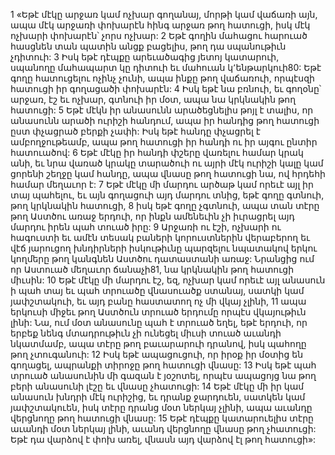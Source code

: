 1 «Եթէ մէկը արջառ կամ ոչխար գողանայ, մորթի կամ վաճառի այն, ապա մէկ արջառի փոխարէն հինգ արջառ թող հատուցի, իսկ մէկ ոչխարի փոխարէն՝ չորս ոչխար:
2 Եթէ գողին մահացու հարուած հասցնեն տան պատին անցք բացելիս, թող դա սպանութիւն չդիտուի: 3 Իսկ եթէ դէպքը արեւածագից յետոյ կատարուի, սպանողը մահապարտ կը դիտուի եւ մահուան կ՚ենթարկուի80: Եթէ գողը հատուցելու ոչինչ չունի, ապա ինքը թող վաճառուի, որպէսզի հատուցի իր գողացածի փոխարէն: 4 Իսկ եթէ նա բռնուի, եւ գողօնը՝ արջառ, էշ եւ ոչխար, գտնուի իր մօտ, ապա նա կրկնակին թող հատուցի:
5 Եթէ մէկն իր անասունն արածեցնելիս թոյլ է տալիս, որ անասունն արածի ուրիշի հանդում, ապա իր հանդից թող հատուցի ըստ փչացրած բերքի չափի: Իսկ եթէ հանդը փչացրել է ամբողջութեամբ, ապա թող հատուցի իր հանդի ու իր այգու ընտիր հատուածով:
6 Եթէ մէկը իր հանդի փշերը վառելու համար կրակ անի, եւ նրա վառած կրակը տարածուի ու այրի մէկ ուրիշի կալը կամ ցորենի շեղջը կամ հանդը, ապա վնասը թող հատուցի նա, ով հրդեհի համար մեղաւոր է:
7 Եթէ մէկը մի մարդու արծաթ կամ որեւէ այլ իր տայ պահելու, եւ այն գողացուի այդ մարդու տնից, եթէ գողը գտնուի, թող կրկնակին հատուցի, 8 իսկ եթէ գողը չգտնուի, ապա տան տէրը թող Աստծու առաջ երդուի, որ ինքն ամենեւին չի իւրացրել այդ մարդու իրեն պահ տուած իրը: 9 Արջառի ու էշի, ոչխարի ու հագուստի եւ ամէն տեսակ բաների կորուստներին վերաբերող եւ վէճ յարուցող խնդիրների իսկութիւնը պարզելու նպատակով երկու կողմերը թող կանգնեն Աստծու դատաստանի առաջ: Նրանցից ում որ Աստուած մեղաւոր ճանաչի81, նա կրկնակին թող հատուցի միւսին:
10 Եթէ մէկը մի մարդու էշ, եզ, ոչխար կամ որեւէ այլ անասուն ի պահ տայ եւ պահ տրուածը վնասուածք ստանայ, սատկի կամ յափշտակուի, եւ այդ բանը հաստատող ոչ մի վկայ չլինի, 11 ապա երկուսի միջեւ թող Աստծուն տրուած երդումը որպէս վկայութիւն լինի: Նա, ում մօտ անասունը պահ է տրուած եղել, եթէ երդուի, որ երբեք նենգ մտադրութիւն չի ունեցել միւսի տուած աւանդի նկատմամբ, ապա տէրը թող բաւարարուի դրանով, իսկ պահողը թող չտուգանուի: 12 Իսկ եթէ ապացուցուի, որ իրօք իր մօտից են գողացել, ապրանքի տիրոջը թող հատուցի վնասը: 13 Իսկ եթէ պահ տրուած անասունին մի գազան է յօշոտել, որպէս ապացոյց նա թող բերի անասունի լէշը եւ վնասը չհատուցի:
14 Եթէ մէկը մի իր կամ անասուն խնդրի մէկ ուրիշից, եւ դրանք ջարդուեն, սատկեն կամ յափշտակուեն, իսկ տէրը դրանց մօտ ներկայ չլինի, ապա աւանդը վերցնողը թող հատուցի վնասը: 15 Եթէ դէպքը կատարուելիս տէրը աւանդի մօտ ներկայ լինի, աւանդ վերցնողը վնասը թող չհատուցի: Եթէ դա վարձով է փոխ առել, վնասն այդ վարձով էլ թող հատուցի»:
